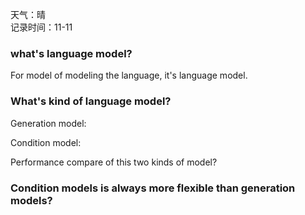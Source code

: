 天气：晴  
记录时间：11-11



### what's language model?

For model of modeling the language, it's language model.

### What's kind of language model?

Generation model:

Condition model:

Performance compare of this two kinds of model?

### Condition models is always more flexible than generation models?









